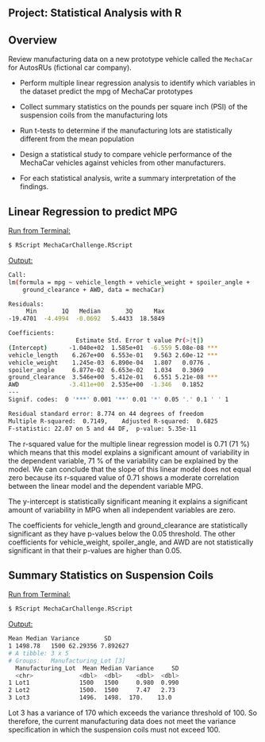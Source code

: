 ## Project: Statistical Analysis with R

## Overview
Review manufacturing data on a new prototype vehicle called the `MechaCar` for AutosRUs (fictional car company).

- Perform multiple linear regression analysis to identify which variables in the dataset predict the mpg of MechaCar prototypes

- Collect summary statistics on the pounds per square inch (PSI) of the suspension coils from the manufacturing lots

- Run t-tests to determine if the manufacturing lots are statistically different from the mean population

- Design a statistical study to compare vehicle performance of the MechaCar vehicles against vehicles from other manufacturers. 

- For each statistical analysis, write a summary interpretation of the findings.

## Linear Regression to predict MPG

<ins>Run from Terminal:</ins>

```bash
$ RScript MechaCarChallenge.RScript
```
<ins>Output:</ins>

```bash
Call:
lm(formula = mpg ~ vehicle_length + vehicle_weight + spoiler_angle +
    ground_clearance + AWD, data = mechaCar)

Residuals:
     Min       1Q   Median       3Q      Max
-19.4701  -4.4994  -0.0692   5.4433  18.5849

Coefficients:
                   Estimate Std. Error t value Pr(>|t|)
(Intercept)      -1.040e+02  1.585e+01  -6.559 5.08e-08 ***
vehicle_length    6.267e+00  6.553e-01   9.563 2.60e-12 ***
vehicle_weight    1.245e-03  6.890e-04   1.807   0.0776 .
spoiler_angle     6.877e-02  6.653e-02   1.034   0.3069
ground_clearance  3.546e+00  5.412e-01   6.551 5.21e-08 ***
AWD              -3.411e+00  2.535e+00  -1.346   0.1852
---
Signif. codes:  0 '***' 0.001 '**' 0.01 '*' 0.05 '.' 0.1 ' ' 1

Residual standard error: 8.774 on 44 degrees of freedom
Multiple R-squared:  0.7149,    Adjusted R-squared:  0.6825
F-statistic: 22.07 on 5 and 44 DF,  p-value: 5.35e-11
```

The r-squared value for the multiple linear regression model is 0.71 (71 %) which means that this model explains a significant amount of variability in the dependent variable, 71 % of the variability can be explained by the model.
We can conclude that the slope of this linear model does not equal zero because its r-squared value of 0.71 shows a moderate correlation between the linear model and the dependent variable MPG.

The y-intercept is statistically significant meaning it explains a significant amount of variability in MPG when all independent variables are zero.

The coefficients for vehicle_length and ground_clearance are statistically significant as they have p-values below the 0.05 threshold. The other coefficients for vehicle_weight, spoiler_angle, and AWD are not statistically significant in that their p-values are higher than 0.05.

## Summary Statistics on Suspension Coils

<ins>Run from Terminal:</ins>

```bash
$ RScript MechaCarChallenge.RScript
```
<ins>Output:</ins>

```bash
Mean Median Variance       SD
1 1498.78   1500 62.29356 7.892627
# A tibble: 3 x 5
# Groups:   Manufacturing_Lot [3]
  Manufacturing_Lot  Mean Median Variance     SD
  <chr>             <dbl>  <dbl>    <dbl>  <dbl>
1 Lot1              1500   1500     0.980  0.990
2 Lot2              1500.  1500     7.47   2.73
3 Lot3              1496.  1498.  170.    13.0
```

Lot 3 has a variance of 170 which exceeds the variance threshold of 100. So therefore, the current manufacturing data does not meet the variance specification in which the suspension coils must not exceed 100.



